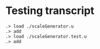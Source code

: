 # Testing transcript

```ucm
.> load ./scaleGenerator.u
.> add
.> load ./scaleGenerator.test.u
.> add
```
